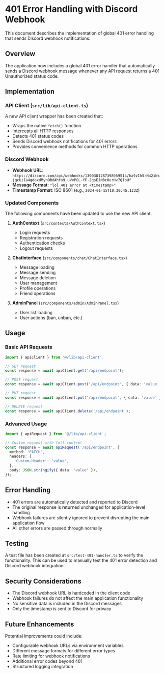 # 401 Error Handling with Discord Webhook

This document describes the implementation of global 401 error handling that sends Discord webhook notifications.

## Overview

The application now includes a global 401 error handler that automatically sends a Discord webhook message whenever any API request returns a 401 Unauthorized status code.

## Implementation

### API Client (`src/lib/api-client.ts`)

A new API client wrapper has been created that:
- Wraps the native `fetch()` function
- Intercepts all HTTP responses
- Detects 401 status codes
- Sends Discord webhook notifications for 401 errors
- Provides convenience methods for common HTTP operations

### Discord Webhook

- **Webhook URL**: `https://discord.com/api/webhooks/1390381287398969514/ha9zIh5rN42iNsjgcUzIa4gdoxdMyhOBdAhfo9_uVvPOL-fF-2gsEJN8c0urHv7QIoUf`
- **Message Format**: `"lol 401 error at <timestamp>"`
- **Timestamp Format**: ISO 8601 (e.g., `2024-01-15T10:30:45.123Z`)

### Updated Components

The following components have been updated to use the new API client:

1. **AuthContext** (`src/contexts/AuthContext.tsx`)
   - Login requests
   - Registration requests
   - Authentication checks
   - Logout requests

2. **ChatInterface** (`src/components/chat/ChatInterface.tsx`)
   - Message loading
   - Message sending
   - Message deletion
   - User management
   - Profile operations
   - Friend operations

3. **AdminPanel** (`src/components/admin/AdminPanel.tsx`)
   - User list loading
   - User actions (ban, unban, etc.)

## Usage

### Basic API Requests

```typescript
import { apiClient } from '@/lib/api-client';

// GET request
const response = await apiClient.get('/api/endpoint');

// POST request
const response = await apiClient.post('/api/endpoint', { data: 'value' });

// PUT request
const response = await apiClient.put('/api/endpoint', { data: 'value' });

// DELETE request
const response = await apiClient.delete('/api/endpoint');
```

### Advanced Usage

```typescript
import { apiRequest } from '@/lib/api-client';

// Custom request with full control
const response = await apiRequest('/api/endpoint', {
  method: 'PATCH',
  headers: {
    'Custom-Header': 'value',
  },
  body: JSON.stringify({ data: 'value' }),
});
```

## Error Handling

- 401 errors are automatically detected and reported to Discord
- The original response is returned unchanged for application-level handling
- Webhook failures are silently ignored to prevent disrupting the main application flow
- All other errors are passed through normally

## Testing

A test file has been created at `src/test-401-handler.ts` to verify the functionality. This can be used to manually test the 401 error detection and Discord webhook integration.

## Security Considerations

- The Discord webhook URL is hardcoded in the client code
- Webhook failures do not affect the main application functionality
- No sensitive data is included in the Discord messages
- Only the timestamp is sent to Discord for privacy

## Future Enhancements

Potential improvements could include:
- Configurable webhook URLs via environment variables
- Different message formats for different error types
- Rate limiting for webhook notifications
- Additional error codes beyond 401
- Structured logging integration
